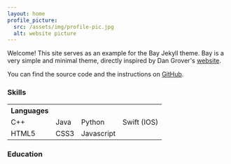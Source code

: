 ```yaml
---
layout: home
profile_picture:
  src: /assets/img/profile-pic.jpg
  alt: website picture
---
```


<p>
  Welcome! This site serves as an example for the Bay Jekyll theme. Bay is a very simple and minimal theme, directly inspired by Dan Grover's <a href="http://dangrover.com">website</a>.
</p>

<p>
  You can find the source code and the instructions on <a href="https://github.com/eliottvincent/bay">GitHub</a>.
</p>

<h3>Skills </h3>
<table>
  <tr>
    <th>Languages</th>
    <th></th>
    <th></th>
    <th></th>
  </tr>
  <tr>
    <td>C++</td>
    <td>Java</td>
    <td>Python</td>
    <td>Swift (IOS)</td>
  </tr>
  <tr>
    <td>HTML5</td>
    <td>CSS3</td>
    <td>Javascript</td>
    <td> </td>
  </tr>
</table>

<h3> Education </h3> 





